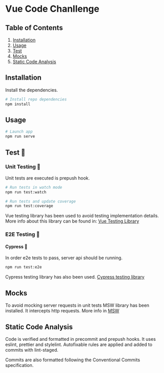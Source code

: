 # Vue Code Chanllenge

## Table of Contents

1. [Installation](#installation)
2. [Usage](#usage)
3. [Test](#test)
4. [Mocks](#mocks)
5. [Static Code Analysis](#validation)

## Installation

Install the dependencies.

```bash
# Install repo dependencies
npm install
```

## Usage

```bash
# Launch app
npm run serve
```

## Test 🧪

### Unit Testing 🧪

Unit tests are executed is prepush hook.

```bash
# Run tests in watch mode
npm run test:watch

# Run tests and update coverage
npm run test:coverage
```

Vue testing library has been used to avoid testing implementation details. More info about this library can be found in: [Vue Testing Library](https://testing-library.com/docs/vue-testing-library/intro)

### E2E Testing 🧪

#### Cypress 🌲

In order e2e tests to pass, server api should be running.

```bash
npm run test:e2e
```

Cypress testing library has also been used. [Cypress testing library](https://testing-library.com/docs/cypress-testing-library/intro)

## Mocks

To avoid mocking server requests in unit tests MSW library has been installed. It intercepts http requests. More info in [MSW](https://mswjs.io/)

## Static Code Analysis

Code is verified and formatted in precommit and prepush hooks. It uses eslint, prettier and stylelint.
Autofixable rules are applied and added to commits with lint-staged.

Commits are also formatted following the Conventional Commits specification.
